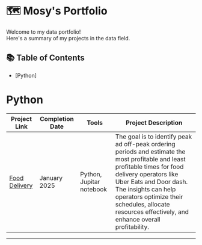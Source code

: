 # 🗺 Mosy's Portfolio

Welcome to my data portfolio!   
Here's a summary of my projects in the data field. 

## 📚 Table of Contents
- [Python]

# Python

 | Project Link | Completion Date | Tools | Project Description |
 |---|---|---|---|
 | [Food Delivery](#food-delivery-optimization) | January 2025 | Python, Jupitar notebook | The goal is to identify peak ad off-peak ordering periods and estimate the most profitable and least profitable times for food delivery operators like Uber Eats and Door dash. The insights can help operators optimize their schedules, allocate resources effectively, and enhance overall profitability.
 
***
